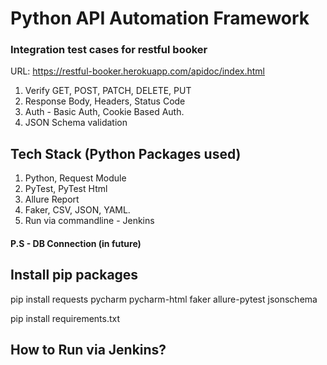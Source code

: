 # Python API Automation Framework

### Integration test cases for restful booker

URL: https://restful-booker.herokuapp.com/apidoc/index.html

1. Verify GET, POST, PATCH, DELETE, PUT
2. Response Body, Headers, Status Code
3. Auth - Basic Auth, Cookie Based Auth.
4. JSON Schema validation


## Tech Stack (Python Packages used)
1. Python, Request Module
2. PyTest, PyTest Html
3. Allure Report
4. Faker, CSV, JSON, YAML.
5. Run via commandline - Jenkins

#### P.S - DB Connection (in future) 

## Install pip packages
pip install requests pycharm pycharm-html faker allure-pytest jsonschema

pip install requirements.txt

## How to Run via Jenkins?
